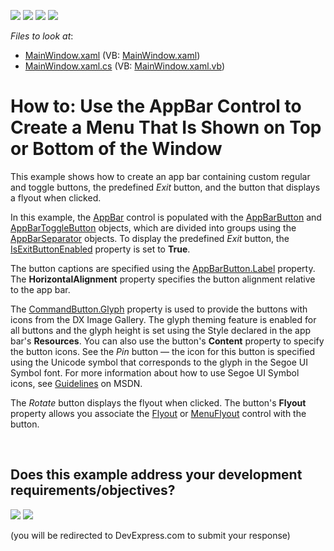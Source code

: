 <!-- default badges list -->
![](https://img.shields.io/endpoint?url=https://codecentral.devexpress.com/api/v1/VersionRange/128659511/21.1.5%2B)
[![](https://img.shields.io/badge/Open_in_DevExpress_Support_Center-FF7200?style=flat-square&logo=DevExpress&logoColor=white)](https://supportcenter.devexpress.com/ticket/details/T326286)
[![](https://img.shields.io/badge/📖_How_to_use_DevExpress_Examples-e9f6fc?style=flat-square)](https://docs.devexpress.com/GeneralInformation/403183)
[![](https://img.shields.io/badge/💬_Leave_Feedback-feecdd?style=flat-square)](#does-this-example-address-your-development-requirementsobjectives)
<!-- default badges end -->
<!-- default file list -->
*Files to look at*:

* [MainWindow.xaml](./CS/AppBarExample/MainWindow.xaml) (VB: [MainWindow.xaml](./VB/AppBarExample/MainWindow.xaml))
* [MainWindow.xaml.cs](./CS/AppBarExample/MainWindow.xaml.cs) (VB: [MainWindow.xaml.vb](./VB/AppBarExample/MainWindow.xaml.vb))
<!-- default file list end -->
# How to: Use the AppBar Control to Create a Menu That Is Shown on Top or Bottom of the Window


<p>This example shows how to create an app bar containing custom regular and toggle buttons, the predefined <em>Exit</em> button, and the button that displays a flyout when clicked.</p>
<p>In this example, the <a href="https://documentation.devexpress.com/WPF/clsDevExpressXpfWindowsUIAppBartopic.aspx">AppBar</a> control is populated with the <a href="https://documentation.devexpress.com/WPF/clsDevExpressXpfWindowsUIAppBarButtontopic.aspx">AppBarButton</a> and <a href="https://documentation.devexpress.com/WPF/clsDevExpressXpfWindowsUIAppBarToggleButtontopic.aspx">AppBarToggleButton</a> objects, which are divided into groups using the <a href="https://documentation.devexpress.com/WPF/clsDevExpressXpfWindowsUIAppBarSeparatortopic.aspx">AppBarSeparator</a> objects. To display the predefined <em>Exit</em> button, the <a href="https://documentation.devexpress.com/WPF/DevExpressXpfWindowsUIAppBar_IsExitButtonEnabledtopic.aspx">IsExitButtonEnabled</a> property is set to <strong>True</strong>.</p>
<p>The button captions are specified using the <a href="https://documentation.devexpress.com/WPF/DevExpressXpfWindowsUIAppBarButton_Labeltopic.aspx">AppBarButton.Label</a> property. The <strong>HorizontalAlignment</strong> property specifies the button alignment relative to the app bar.</p>
<p>The <a href="https://documentation.devexpress.com/WPF/DevExpressXpfWindowsUICommandButton_Glyphtopic.aspx">CommandButton.Glyph</a> property is used to provide the buttons with icons from the DX Image Gallery. The glyph theming feature is enabled for all buttons and the glyph height is set using the Style declared in the app bar's <strong>Resources</strong>. You can also use the button's <strong>Content</strong> property to specify the button icons. See the <em>Pin</em> button — the icon for this button is specified using the Unicode symbol that corresponds to the glyph in the Segoe UI Symbol font. For more information about how to use Segoe UI Symbol icons, see <a href="https://msdn.microsoft.com/en-us/library/windows/apps/jj841126.aspx">Guidelines</a> on MSDN.</p>
<p>The <em>Rotate</em> button displays the flyout when clicked. The button's <strong>Flyout</strong> property allows you associate the <a href="https://documentation.devexpress.com/WPF/clsDevExpressXpfWindowsUIFlyouttopic.aspx">Flyout</a> or <a href="https://documentation.devexpress.com/WPF/clsDevExpressXpfWindowsUIMenuFlyouttopic.aspx">MenuFlyout</a> control with the button.</p>

<br/>


<!-- feedback -->
## Does this example address your development requirements/objectives?

[<img src="https://www.devexpress.com/support/examples/i/yes-button.svg"/>](https://www.devexpress.com/support/examples/survey.xml?utm_source=github&utm_campaign=how-to-use-the-appbar-control-to-create-a-menu-that-is-shown-on-top-or-bottom-of-the-window-t326286&~~~was_helpful=yes) [<img src="https://www.devexpress.com/support/examples/i/no-button.svg"/>](https://www.devexpress.com/support/examples/survey.xml?utm_source=github&utm_campaign=how-to-use-the-appbar-control-to-create-a-menu-that-is-shown-on-top-or-bottom-of-the-window-t326286&~~~was_helpful=no)

(you will be redirected to DevExpress.com to submit your response)
<!-- feedback end -->

